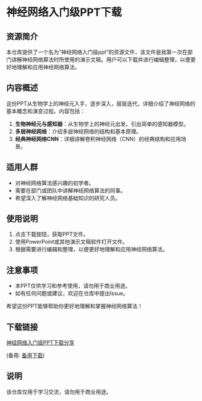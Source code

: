 # 神经网络入门级PPT下载

## 资源简介

本仓库提供了一个名为“神经网络入门级ppt”的资源文件，该文件是我第一次在部门讲解神经网络算法时所使用的演示文稿。用户可以下载并进行编辑整理，以便更好地理解和应用神经网络算法。

## 内容概述

这份PPT从生物学上的神经元入手，逐步深入，层层迭代，详细介绍了神经网络的基本概念和演变过程。内容包括：

1. **生物神经元与感知器**：从生物学上的神经元出发，引出简单的感知器模型。
2. **多层神经网络**：介绍多层神经网络的结构和基本原理。
3. **经典神经网络CNN**：详细讲解卷积神经网络（CNN）的经典结构和应用场景。

## 适用人群

- 对神经网络算法感兴趣的初学者。
- 需要在部门或团队中讲解神经网络算法的同事。
- 希望深入了解神经网络基础知识的研究人员。

## 使用说明

1. 点击下载按钮，获取PPT文件。
2. 使用PowerPoint或其他演示文稿软件打开文件。
3. 根据需要进行编辑和整理，以便更好地理解和应用神经网络算法。

## 注意事项

- 本PPT仅供学习和参考使用，请勿用于商业用途。
- 如有任何问题或建议，欢迎在仓库中提出Issue。

希望这份PPT能够帮助你更好地理解和掌握神经网络算法！

## 下载链接
[神经网络入门级PPT下载分享](https://pan.quark.cn/s/3e3e1471c1a2) 

(备用: [备用下载](https://pan.baidu.com/s/10wAMKU7_zp84WJERF1sWcA?pwd=1234))

## 说明

该仓库仅用于学习交流，请勿用于商业用途。
